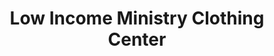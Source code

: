 ---
title: "Low Income Ministry Clothing Center"
url: /fremont/low-income-ministry-clothing-center/
shop: clothes
---